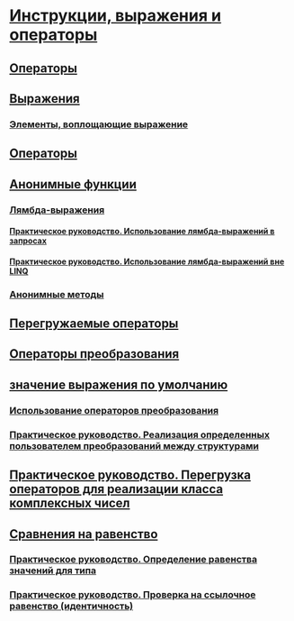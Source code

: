 # [Инструкции, выражения и операторы](index.md)
## [Операторы](statements.md)
## [Выражения](expressions.md)
### [Элементы, воплощающие выражение](expression-bodied-members.md)
## [Операторы](operators.md)
## [Анонимные функции](anonymous-functions.md)
### [Лямбда-выражения](lambda-expressions.md)
#### [Практическое руководство. Использование лямбда-выражений в запросах](how-to-use-lambda-expressions-in-a-query.md)
#### [Практическое руководство. Использование лямбда-выражений вне LINQ](how-to-use-lambda-expressions-outside-linq.md)
### [Анонимные методы](anonymous-methods.md)
## [Перегружаемые операторы](overloadable-operators.md)
## [Операторы преобразования](conversion-operators.md)
## [значение выражения по умолчанию](default-value-expressions.md)
### [Использование операторов преобразования](using-conversion-operators.md)
### [Практическое руководство. Реализация определенных пользователем преобразований между структурами](how-to-implement-user-defined-conversions-between-structs.md)
## [Практическое руководство. Перегрузка операторов для реализации класса комплексных чисел](how-to-use-operator-overloading-to-create-a-complex-number-class.md)
## [Сравнения на равенство](equality-comparisons.md)
### [Практическое руководство. Определение равенства значений для типа](how-to-define-value-equality-for-a-type.md)
### [Практическое руководство. Проверка на ссылочное равенство (идентичность)](how-to-test-for-reference-equality-identity.md)
